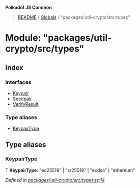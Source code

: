 **Polkadot JS Common**

> [README](../README.md) / [Globals](../globals.md) / "packages/util-crypto/src/types"

# Module: "packages/util-crypto/src/types"

## Index

### Interfaces

* [Keypair](../interfaces/_packages_util_crypto_src_types_.keypair.md)
* [Seedpair](../interfaces/_packages_util_crypto_src_types_.seedpair.md)
* [VerifyResult](../interfaces/_packages_util_crypto_src_types_.verifyresult.md)

### Type aliases

* [KeypairType](_packages_util_crypto_src_types_.md#keypairtype)

## Type aliases

### KeypairType

Ƭ  **KeypairType**: \"ed25519\" \| \"sr25519\" \| \"ecdsa\" \| \"ethereum\"

*Defined in [packages/util-crypto/src/types.ts:14](https://github.com/polkadot-js/common/blob/bd1735ca/packages/util-crypto/src/types.ts#L14)*
